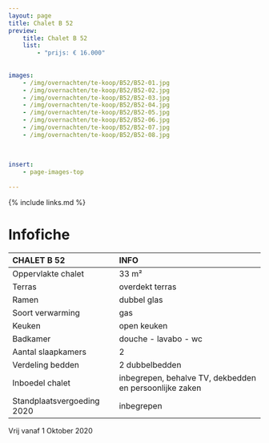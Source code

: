 ```yaml
---
layout: page
title: Chalet B 52
preview: 
    title: Chalet B 52
    list:
        - "prijs: € 16.000"
        
        
images:
    - /img/overnachten/te-koop/B52/B52-01.jpg
    - /img/overnachten/te-koop/B52/B52-02.jpg
    - /img/overnachten/te-koop/B52/B52-03.jpg
    - /img/overnachten/te-koop/B52/B52-04.jpg
    - /img/overnachten/te-koop/B52/B52-05.jpg
    - /img/overnachten/te-koop/B52/B52-06.jpg
    - /img/overnachten/te-koop/B52/B52-07.jpg
    - /img/overnachten/te-koop/B52/B52-08.jpg
    
    
    
insert:
    - page-images-top
    
---
```


{% include links.md %}



# Infofiche 

CHALET B 52                 | INFO        | 
:---------------------------|:------------|
Oppervlakte chalet          |33 m²
Terras                      |overdekt terras 
Ramen                       |dubbel glas
Soort verwarming            |gas
Keuken                      |open keuken
Badkamer                    |douche - lavabo - wc
Aantal slaapkamers          |2
Verdeling bedden            |2 dubbelbedden
Inboedel chalet             |inbegrepen, behalve TV, dekbedden en persoonlijke zaken
Standplaatsvergoeding 2020  |inbegrepen

Vrij vanaf 1 Oktober 2020